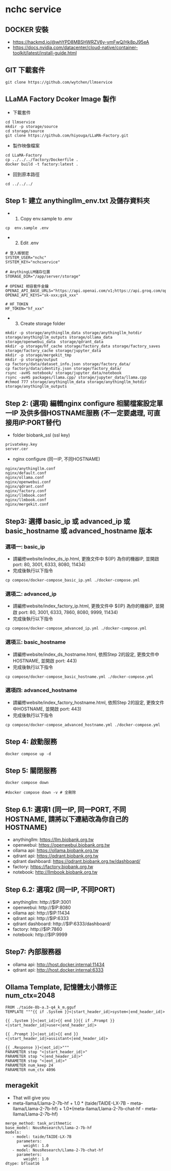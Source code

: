 # nchc service

## DOCKER 安裝
- https://hackmd.io/@whYPD8MBSHWRZV6y-ymFwQ/Hk8pJ95eA
- https://docs.nvidia.com/datacenter/cloud-native/container-toolkit/latest/install-guide.html


## GIT 下載套件
```
git clone https://github.com/wytchen/llmservice
```

## LLaMA Factory Dcoker Image 製作
- 下載套件
```
cd llmservice
mkdir -p storage/source
cd storage/source
git clone https://github.com/hiyouga/LLaMA-Factory.git

```
- 製作映像檔案
```
cd LLaMA-Factory
cp ../../../factory/Dockerfile .
docker build -t factory:latest .
```
- 回到原本路徑
```
cd ../../../
```


## Step 1: 建立 anythingllm_env.txt 及儲存資料夾
- 1. Copy env.sample to .env 
```
cp  env.sample .env 
```
- 2. Edit .env
```
# 登入帳號密
SYSTEM_USER="nchc"
SYSTEM_KEY="nchcservice"

# AnythingLLM儲存位置
STORAGE_DIR="/app/server/storage"

# OPENAI 相容套件金鑰
OPENAI_API_BASE_URLS="https://api.openai.com/v1;https://api.groq.com/openai/v1"
OPENAI_API_KEYS="sk-xxx;gsk_xxx"

# HF_TOKEN
HF_TOKEN="hf_xxx"

```
- 3. Create storage folder
```
mkdir -p storage/anythingllm_data storage/anythingllm_hotdir  storage/anythingllm_outputs storage/ollama_data  storage/openwebui_data  storage/qdrant_data
mkdir -p storage/hf_cache storage/factory_data storage/factory_saves storage/factory_cache storage/jupyter_data
mkdir -p storage/mergekit_tmp
mkdir -p storage/output
cp factory/data/dataset_info.json storage/factory_data/
cp factory/data/identity.json storage/factory_data/
rsync -avHS notebook/ storage/jupyter_data/notebook
rsync -avHS packages/llama.cpp/ storage/jupyter_data/llama.cpp
#chmod 777 storage/anythingllm_data storage/anythingllm_hotdir  storage/anythingllm_outputs
```

## Step 2: (選項) 編輯nginx configure 相關檔案設定單一IP 及供多個HOSTNAME服務 (不一定要處理, 可直接用$IP:$PORT替代)
- folder biobank_ssl (ssl key)
```
privatekey.key
server.cer
```
- nginx configure (同一IP, 不同HOSTNAME)
```
nginx/anythingllm.conf
nginx/default.conf
nginx/ollama.conf
nginx/openwebui.conf
nginx/qdrant.conf
nginx/factory.conf
nginx/llmbook.conf
nginx/llmbook.conf
nginx/mergekit.conf      
```

## Step3: 選擇 basic_ip 或 advanced_ip 或 basic_hostname 或 advanced_hostname 版本
### 選項一: basic_ip 
- 請編修website/index_ds_ip.html, 更換文件中 ${IP} 為你的機器IP, 並開啟 port: 80, 3001, 6333, 8080, 11434)
- 完成後執行以下指令
```
cp compose/docker-compose_basic_ip.yml ./docker-compose.yml
```
### 選項二: advanced_ip 
- 請編修website/index_factory_ip.html, 更換文件中 ${IP} 為你的機器IP, 並開啟 port: 80, 3001, 6333, 7860, 8080, 9999, 11434)
- 完成後執行以下指令
```
cp compose/docker-compose_advanced_ip.yml ./docker-compose.yml
```
### 選項三: basic_hostname 
- 請編修website/index_ds_hostname.html, 依照Step 2的設定, 更換文件中HOSTNAME, 並開啟 port: 443)
- 完成後執行以下指令
```
cp compose/docker-compose_basic_hostname.yml ./docker-compose.yml
```
### 選項四: advanced_hostname 
- 請編修website/index_factory_hostname.html, 依照Step 2的設定, 更換文件中HOSTNAME, 並開啟 port: 443)
- 完成後執行以下指令
```
cp compose/docker-compose_advanced_hostname.yml ./docker-compose.yml
```

## Step 4: 啟動服務
```
docker compose up -d 
```

## Step 5: 關閉服務
```
docker compose down 

#docker compose down -v # 全刪除
```

## Step 6.1: 選項1 (同一IP, 同一PORT, 不同HOSTNAME, 請將以下連結改為你自己的HOSTNAME)
- anythingllm: https://llm.biobank.org.tw
- openwebui: https://openwebui.biobank.org.tw
- ollama api: https://ollama.biobank.org.tw
- qdrant api: https://qdrant.biobank.org.tw
- qdrant dashboard: https://qdrant.biobank.org.tw/dashboard/
- factory: https://factory.biobank.org.tw
- notebook: http://llmbook.biobank.org.tw

## Step 6.2: 選項2 (同一IP, 不同PORT)
- anythingllm: http://$IP:3001
- openwebui: http://$IP:8080
- ollama api: http://$IP:11434
- qdrant api: http://$IP:6333
- qdrant dashboard: http://$IP:6333/dashboard/
- factory: http://$IP:7860
- notebook: http://$IP:9999

## Step7: 內部服務器
- ollama api: http://host.docker.internal:11434
- qdrant api: http://host.docker.internal:6333


## Ollama Template, 記憶體太小請修正 num_ctx=2048
```
FROM ./taide-8b-a.3-q4_k_m.gguf
TEMPLATE """{{ if .System }}<|start_header_id|>system<|end_header_id|>

{{ .System }}<|eot_id|>{{ end }}{{ if .Prompt }}<|start_header_id|>user<|end_header_id|>

{{ .Prompt }}<|eot_id|>{{ end }}<|start_header_id|>assistant<|end_header_id|>

{{ .Response }}<|eot_id|>"""
PARAMETER stop "<|start_header_id|>"
PARAMETER stop "<|end_header_id|>"
PARAMETER stop "<|eot_id|>"
PARAMETER num_keep 24
PARAMETER num_ctx 4096
```

## meragekit 
- That will give you 
- meta-llama/Llama-2-7b-hf + 1.0 * (taide/TAIDE-LX-7B - meta-llama/Llama-2-7b-hf) + 1.0*(meta-llama/Llama-2-7b-chat-hf - meta-llama/Llama-2-7b-hf)
```
merge_method: task_arithmetic
base_model: NousResearch/Llama-2-7b-hf
models:
   - model: taide/TAIDE-LX-7B
     parameters:
        weight: 1.0
   - model: NousResearch/Llama-2-7b-chat-hf
     parameters:
        weight: 1.0
dtype: bfloat16
```

